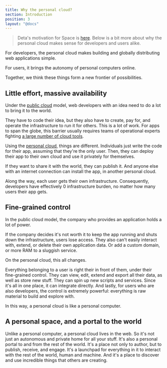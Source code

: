 ```yaml
---
title: Why the personal cloud?
section: Introduction
position: 3
layout: "@docs"
---
```


> Deta's motivation for Space is [here](https://deta.space/motivation/). Below is a bit more about why the personal cloud makes sense for developers and users alike.

For developers, the personal cloud makes building and globally distributing web applications simple. 

For users, it brings the autonomy of personal computers online.

Together, we think these things form a new frontier of possibilities.

## Little effort, massive availability

Under the [public cloud](/en/introduction/personal-cloud#the-public-cloud) model, web developers with an idea need to do a lot to bring it to the world.

They have to code their idea, but they also have to create, pay for, and operate the infrastructure to run it for others. This is a lot of work. For apps to span the globe, this barrier usually requires teams of operational experts fighting [a large number of cloud tools](https://landscape.cncf.io/).

Using the [personal cloud](/en/introduction/personal-cloud#the-personal-cloud), things are different. Individuals just write the code for their app, assuming that they're the only user. Then, they can deploy their app to their own cloud and use it privately for themselves.

If they want to share it with the world, they can publish it. And anyone else with an internet connection can install the app, in another personal cloud.

Along the way, each user gets their own infrastructure. Consequently, developers have effectively 0 infrastructure burden, no matter how many users their app gets. 

## Fine-grained control

In the public cloud model, the company who provides an application holds a lot of power.

If the company decides it's not worth it to keep the app running and shuts down the infrastructure, users lose access. They also can't easily interact with, extend, or delete their own application data. Or add a custom domain, or more RAM to a sluggish service.

On the personal cloud, this all changes. 

Everything belonging to a user is right their in front of them, under their fine-grained control. They can view, edit, extend and export all their data, as well as store new stuff. They can spin up new scripts and services. Since it's all in one place, it can integrate directly. And lastly, for users who are also developers, the control is extremely powerful: everything is raw material to build and explore with.

In this way, a personal cloud is like a personal computer.

## A personal space, and a portal to the world

Unlike a personal computer, a personal cloud lives in the web. So it's not just an autonomous and private home for all your stuff. It's also a personal portal to and from the rest of the world. It's a place not only to author, but to publish, receive, and engage. It's a launchpad for everything in it to interact with the rest of the world, human and machine. And it's a place to discover and use incredible things that others are creating.